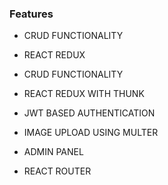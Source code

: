 
### Features

* CRUD FUNCTIONALITY
* REACT REDUX




* CRUD FUNCTIONALITY
* REACT REDUX WITH THUNK
* JWT BASED AUTHENTICATION
* IMAGE UPLOAD USING MULTER
* ADMIN PANEL
* REACT ROUTER
